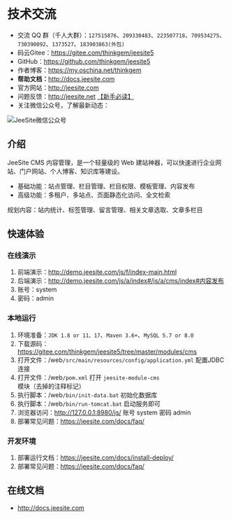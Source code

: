 
# 技术交流

* 交流 QQ 群（千人大群）：`127515876`、`209330483`、`223507718`、`709534275`、`730390092`、`1373527`、`183903863(外包)`
* 码云Gitee：<https://gitee.com/thinkgem/jeesite5>
* GitHub：<https://github.com/thinkgem/jeesite5>
* 作者博客：<https://my.oschina.net/thinkgem>
* **帮助文档：**<http://docs.jeesite.com>
* 官方网站：<http://jeesite.com>
* 问题反馈：<http://jeesite.net> [【新手必读】](https://gitee.com/thinkgem/jeesite5/issues/I18ARR)
* 关注微信公众号，了解最新动态：

![JeeSite微信公众号](https://images.gitee.com/uploads/images/2020/0727/091951_a3ab258c_6732.jpeg "JeeSite微信公众号")

## 介绍

JeeSite CMS 内容管理，是一个轻量级的 Web 建站神器，可以快速进行企业网站、门户网站、个人博客、知识库等建设。

* 基础功能：站点管理、栏目管理、栏目权限、模板管理、内容发布
* 高级功能：多租户、多站点、页面静态化访问、全文检索

规划内容：站内统计、标签管理、留言管理、相关文章选取、文章多栏目

## 快速体验

### 在线演示

1. 前端演示：<http://demo.jeesite.com/js/f/index-main.html>
2. 后端演示：<http://demo.jeesite.com/js/a/index#/js/a/cms/index#内容发布>
3. 账号：system
4. 密码：admin

### 本地运行

1. 环境准备：`JDK 1.8 or 11、17`、`Maven 3.6+`、`MySQL 5.7 or 8.0`
2. 下载源码：<https://gitee.com/thinkgem/jeesite5/tree/master/modules/cms>
3. 打开文件：/web`/src/main/resources/config/application.yml` 配置JDBC连接
4. 打开文件：/web`/pom.xml` 打开 `jeesite-module-cms` 模块（去掉的注释标记）
5. 执行脚本：/web`/bin/init-data.bat` 初始化数据库
5. 执行脚本：/web`/bin/run-tomcat.bat` 启动服务即可
6. 浏览器访问：<http://127.0.0.1:8980/js/>  账号 system 密码 admin
7. 部署常见问题：<https://jeesite.com/docs/faq/>

### 开发环境

1. 部署运行文档：<https://jeesite.com/docs/install-deploy/>
2. 部署常见问题：<https://jeesite.com/docs/faq/>

## 在线文档

* <http://docs.jeesite.com>
